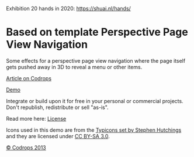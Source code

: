 
Exhibition 20 hands in 2020:
https://shuai.nl/hands/

Based on template 
Perspective Page View Navigation
=========

Some effects for a perspective page view navigation where the page itself gets pushed away in 3D to reveal a menu or other items.

[Article on Codrops](http://tympanus.net/codrops/?p=17915)

[Demo](http://tympanus.net/Development/PerspectivePageViewNavigation/)

Integrate or build upon it for free in your personal or commercial projects. Don't republish, redistribute or sell "as-is".

Read more here: [License](http://tympanus.net/codrops/licensing/)

Icons used in this demo are from the [Typicons set by Stephen Hutchings](http://typicons.com/) and they are licensed under [CC BY-SA 3.0](http://creativecommons.org/licenses/by-sa/3.0/).

[© Codrops 2013](http://www.codrops.com)
